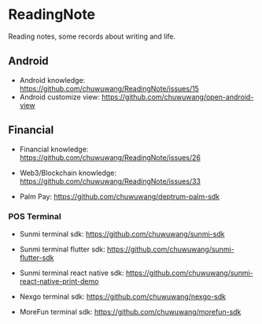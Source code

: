 # ReadingNote

Reading notes, some records about writing and life.

## Android
- Android knowledge: https://github.com/chuwuwang/ReadingNote/issues/15
- Android customize view: https://github.com/chuwuwang/open-android-view

## Financial
- Financial knowledge: https://github.com/chuwuwang/ReadingNote/issues/26
- Web3/Blockchain knowledge: https://github.com/chuwuwang/ReadingNote/issues/33

- Palm Pay: https://github.com/chuwuwang/deptrum-palm-sdk

### POS Terminal
- Sunmi terminal sdk: https://github.com/chuwuwang/sunmi-sdk
- Sunmi terminal flutter sdk: https://github.com/chuwuwang/sunmi-flutter-sdk
- Sunmi terminal react native sdk: https://github.com/chuwuwang/sunmi-react-native-print-demo

- Nexgo terminal sdk: https://github.com/chuwuwang/nexgo-sdk

- MoreFun terminal sdk: https://github.com/chuwuwang/morefun-sdk